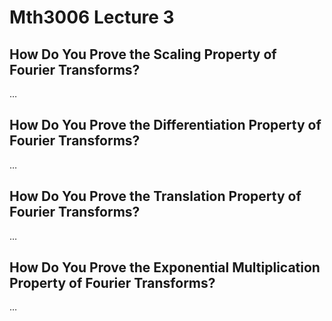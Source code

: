 # Mth3006 Lecture 3

## How Do You Prove the Scaling Property of Fourier Transforms?

…

## How Do You Prove the Differentiation Property of Fourier Transforms?

…

## How Do You Prove the Translation Property of Fourier Transforms?

…

## How Do You Prove the Exponential Multiplication Property of Fourier Transforms?

…

